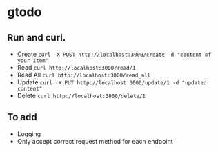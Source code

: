 # gtodo

## Run and curl.
- Create `curl -X POST http://localhost:3000/create -d "content of your item"`
- Read `curl http://localhost:3000/read/1`
- Read All `curl http://localhost:3000/read_all`
- Update `curl -X PUT http://localhost:3000/update/1 -d "updated content"`
- Delete `curl http://localhost:3000/delete/1`

## To add
- Logging
- Only accept correct request method for each endpoint
